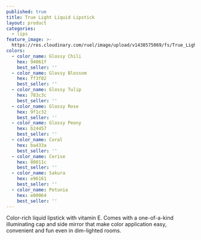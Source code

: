 ```yaml
---
published: true
title: True Light Liquid Lipstick
layout: product
categories:
  - lips
feature_image: >-
  https://res.cloudinary.com/ruel/image/upload/v1438575069/fs/True_Light_PB246686.jpg
colors:
  - color_name: Glossy Chili
    hex: 94061f
    best_seller: ''
  - color_name: Glossy Blossom
    hex: ff3f82
    best_seller: ''
  - color_name: Glossy Tulip
    hex: 783c3c
    best_seller: ''
  - color_name: Glossy Rose
    hex: 9f1c32
    best_seller: ''
  - color_name: Glossy Peony
    hex: b24457
    best_seller: ''
  - color_name: Coral
    hex: ba433a
    best_seller: ''
  - color_name: Cerise
    hex: 80011c
    best_seller: ''
  - color_name: Sakura
    hex: e96161
    best_seller: ''
  - color_name: Petunia
    hex: e00064
    best_seller: ''
---
```

Color-rich liquid lipstick with vitamin E. Comes with a one-of-a-kind illuminating cap and side mirror that make color application easy, convenient and fun even in dim-lighted rooms.
